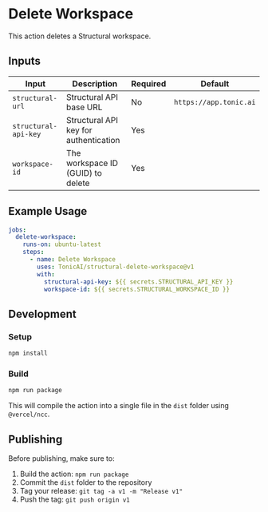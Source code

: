 # Delete Workspace

This action deletes a Structural workspace.

## Inputs

| Input | Description | Required | Default |
|-------|-------------|----------|---------|
| `structural-url` | Structural API base URL | No | `https://app.tonic.ai` |
| `structural-api-key` | Structural API key for authentication | Yes | |
| `workspace-id` | The workspace ID (GUID) to delete | Yes | |

## Example Usage

```yaml
jobs:
  delete-workspace:
    runs-on: ubuntu-latest
    steps:
      - name: Delete Workspace
        uses: TonicAI/structural-delete-workspace@v1
        with:
          structural-api-key: ${{ secrets.STRUCTURAL_API_KEY }}
          workspace-id: ${{ secrets.STRUCTURAL_WORKSPACE_ID }}
```

## Development

### Setup
```bash
npm install
```

### Build
```bash
npm run package
```

This will compile the action into a single file in the `dist` folder using `@vercel/ncc`.

## Publishing

Before publishing, make sure to:
1. Build the action: `npm run package`
2. Commit the `dist` folder to the repository
3. Tag your release: `git tag -a v1 -m "Release v1"`
4. Push the tag: `git push origin v1`
